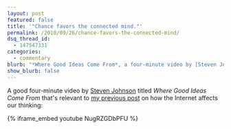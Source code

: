 ```yaml
---
layout: post
featured: false
title: '"Chance favors the connected mind."'
permalink: /2010/09/26/chance-favors-the-connected-mind/
dsq_thread_id:
  - 147547331
categories:
  - commentary
blurb: "*Where Good Ideas Come From*, a four-minute video by [Steven Johnson](http://www.stevenberlinjohnson.com/)."
show_blurb: false
---
```

A good four-minute video by [Steven Johnson][1] titled *Where Good Ideas Come From* that's relevant to [my previous post][2] on how the Internet affects our thinking:

{% iframe_embed youtube NugRZGDbPFU %}

 [1]: http://www.stevenberlinjohnson.com/
 [2]: /2010/06/12/this-is-your-brain-this-is-your-brain-on-the-internet/
